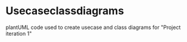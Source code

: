 # Usecaseclassdiagrams
plantUML code used to create usecase and class diagrams for "Project iteration 1"
